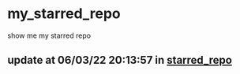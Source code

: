 # my_starred_repo
show me my starred repo

update at 06/03/22 20:13:57 in [starred_repo](./index.html)
---

